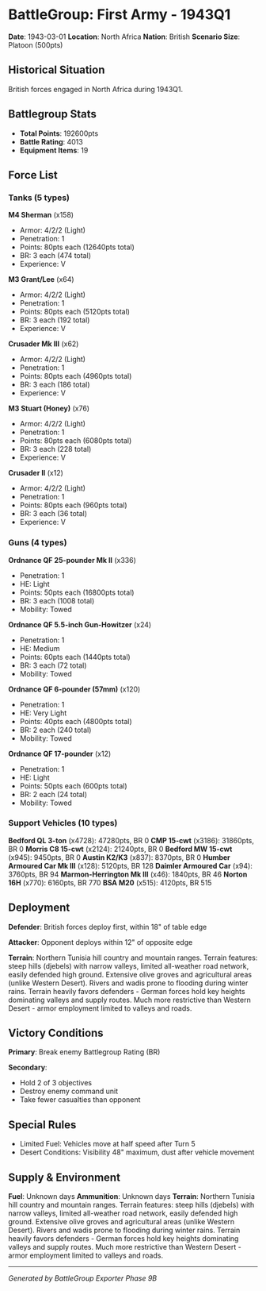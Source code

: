 # BattleGroup: First Army - 1943Q1

**Date**: 1943-03-01
**Location**: North Africa
**Nation**: British
**Scenario Size**: Platoon (500pts)

## Historical Situation

British forces engaged in North Africa during 1943Q1.

## Battlegroup Stats

- **Total Points**: 192600pts
- **Battle Rating**: 4013
- **Equipment Items**: 19

## Force List

### Tanks (5 types)

**M4 Sherman** (x158)
- Armor: 4/2/2 (Light)
- Penetration: 1
- Points: 80pts each (12640pts total)
- BR: 3 each (474 total)
- Experience: V

**M3 Grant/Lee** (x64)
- Armor: 4/2/2 (Light)
- Penetration: 1
- Points: 80pts each (5120pts total)
- BR: 3 each (192 total)
- Experience: V

**Crusader Mk III** (x62)
- Armor: 4/2/2 (Light)
- Penetration: 1
- Points: 80pts each (4960pts total)
- BR: 3 each (186 total)
- Experience: V

**M3 Stuart (Honey)** (x76)
- Armor: 4/2/2 (Light)
- Penetration: 1
- Points: 80pts each (6080pts total)
- BR: 3 each (228 total)
- Experience: V

**Crusader II** (x12)
- Armor: 4/2/2 (Light)
- Penetration: 1
- Points: 80pts each (960pts total)
- BR: 3 each (36 total)
- Experience: V

### Guns (4 types)

**Ordnance QF 25-pounder Mk II** (x336)
- Penetration: 1
- HE: Light
- Points: 50pts each (16800pts total)
- BR: 3 each (1008 total)
- Mobility: Towed

**Ordnance QF 5.5-inch Gun-Howitzer** (x24)
- Penetration: 1
- HE: Medium
- Points: 60pts each (1440pts total)
- BR: 3 each (72 total)
- Mobility: Towed

**Ordnance QF 6-pounder (57mm)** (x120)
- Penetration: 1
- HE: Very Light
- Points: 40pts each (4800pts total)
- BR: 2 each (240 total)
- Mobility: Towed

**Ordnance QF 17-pounder** (x12)
- Penetration: 1
- HE: Light
- Points: 50pts each (600pts total)
- BR: 2 each (24 total)
- Mobility: Towed

### Support Vehicles (10 types)

**Bedford QL 3-ton** (x4728): 47280pts, BR 0
**CMP 15-cwt** (x3186): 31860pts, BR 0
**Morris C8 15-cwt** (x2124): 21240pts, BR 0
**Bedford MW 15-cwt** (x945): 9450pts, BR 0
**Austin K2/K3** (x837): 8370pts, BR 0
**Humber Armoured Car Mk III** (x128): 5120pts, BR 128
**Daimler Armoured Car** (x94): 3760pts, BR 94
**Marmon-Herrington Mk III** (x46): 1840pts, BR 46
**Norton 16H** (x770): 6160pts, BR 770
**BSA M20** (x515): 4120pts, BR 515

## Deployment

**Defender**: British forces deploy first, within 18" of table edge

**Attacker**: Opponent deploys within 12" of opposite edge

**Terrain**: Northern Tunisia hill country and mountain ranges. Terrain features: steep hills (djebels) with narrow valleys, limited all-weather road network, easily defended high ground. Extensive olive groves and agricultural areas (unlike Western Desert). Rivers and wadis prone to flooding during winter rains. Terrain heavily favors defenders - German forces hold key heights dominating valleys and supply routes. Much more restrictive than Western Desert - armor employment limited to valleys and roads.

## Victory Conditions

**Primary**: Break enemy Battlegroup Rating (BR)

**Secondary**:
- Hold 2 of 3 objectives
- Destroy enemy command unit
- Take fewer casualties than opponent

## Special Rules

- Limited Fuel: Vehicles move at half speed after Turn 5
- Desert Conditions: Visibility 48" maximum, dust after vehicle movement

## Supply & Environment

**Fuel**: Unknown days
**Ammunition**: Unknown days
**Terrain**: Northern Tunisia hill country and mountain ranges. Terrain features: steep hills (djebels) with narrow valleys, limited all-weather road network, easily defended high ground. Extensive olive groves and agricultural areas (unlike Western Desert). Rivers and wadis prone to flooding during winter rains. Terrain heavily favors defenders - German forces hold key heights dominating valleys and supply routes. Much more restrictive than Western Desert - armor employment limited to valleys and roads.

---

*Generated by BattleGroup Exporter Phase 9B*
